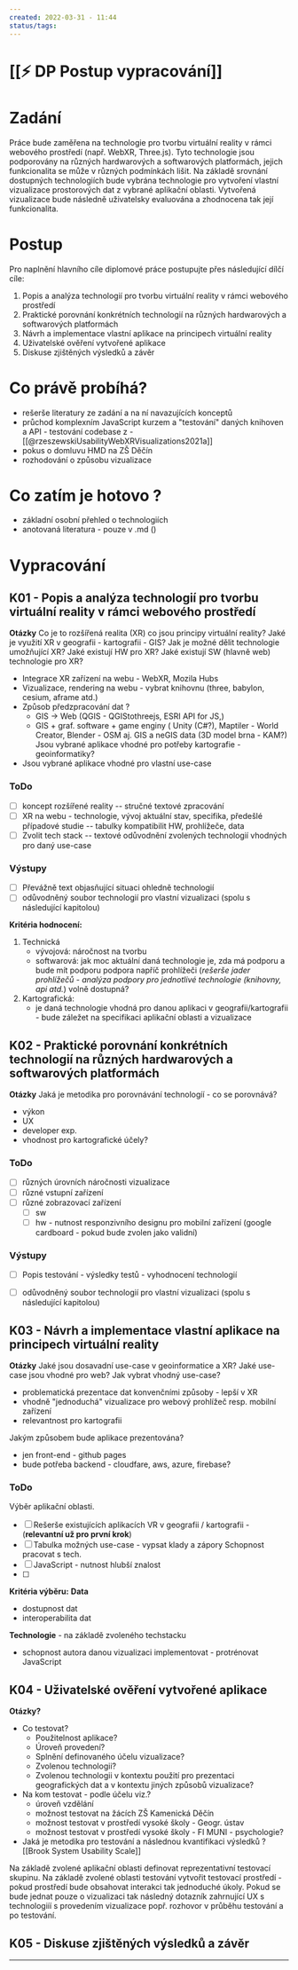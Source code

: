 ```yaml
---
created: 2022-03-31 - 11:44
status/tags: 
---
```

# [[⚡ DP Postup vypracování]]
# Zadání
Práce bude zaměřena na technologie pro tvorbu virtuální reality v rámci webového prostředí (např. WebXR, Three.js). Tyto technologie jsou podporovány na různých hardwarových a softwarových platformách, jejich funkcionalita se může v různých podmínkách lišit. Na základě srovnání dostupných technologiích bude vybrána technologie pro vytvoření vlastní vizualizace prostorových dat z vybrané aplikační oblasti. Vytvořená vizualizace bude následně uživatelsky evaluována a zhodnocena tak její funkcionalita.

# Postup
Pro naplnění hlavního cíle diplomové práce postupujte přes následující dílčí cíle: 
1. Popis a analýza technologií pro tvorbu virtuální reality v rámci webového prostředí 
2. Praktické porovnání konkrétních technologií na různých hardwarových a softwarových platformách 
3. Návrh a implementace vlastní aplikace na principech virtuální reality 
4. Uživatelské ověření vytvořené aplikace 
5. Diskuse zjištěných výsledků a závěr 


# Co právě probíhá?
- rešerše literatury ze zadání a na ní navazujících konceptů
- průchod komplexním JavaScript kurzem a "testování" daných knihoven a API - testování codebase z - [[@rzeszewskiUsabilityWebXRVisualizations2021a]]
- pokus o domluvu HMD na ZŠ Děčín
- rozhodování o způsobu vizualizace

# Co zatím je hotovo ?
- základní osobní přehled o technologiích
- anotovaná literatura - pouze v .md ()

# Vypracování
## K01 - Popis a analýza technologií pro tvorbu virtuální reality v rámci webového prostředí

**Otázky**
Co je to rozšířená realita (XR) co jsou principy virtuální reality?
Jaké je využití XR v geografii - kartografii - GIS?
Jak je možné dělit technologie umožňující XR?
Jaké existují HW pro XR?
Jaké existují SW (hlavně web) technologie pro XR?
- Integrace XR zařízení na webu - WebXR, Mozila Hubs
- Vizualizace, rendering na webu - vybrat knihovnu (three, babylon, cesium, aframe atd.)
- Způsob předzpracování dat ?
	- GIS -> Web (QGIS - QGIStothreejs, ESRI API for JS,)
	- GIS + graf. software + game enginy ( Unity (C#?), Maptiler - World Creator, Blender - OSM aj. GIS a neGIS data (3D model brna - KAM?)
Jsou vybrané aplikace vhodné pro potřeby kartografie - geoinformatiky?
- Jsou vybrané aplikace vhodné pro vlastní use-case

### ToDo
- [ ] koncept rozšířené reality -- stručné textové zpracování
- [ ] XR na webu - technologie, vývoj aktuální stav, specifika, předešlé případové studie -- tabulky kompatibilit HW, prohlížeče, data
- [ ] Zvolit tech stack -- textové odůvodnění zvolených technologií vhodných pro daný use-case

### Výstupy
- [ ] Převážně text objasňující situaci ohledně technologií 
- [ ] odůvodněný soubor technologií pro vlastní vizualizaci (spolu s následující kapitolou)

**Kritéria hodnocení:**
1) Technická 
	- vývojová: náročnost na tvorbu 
	- softwarová: jak moc aktuální daná technologie je, zda má podporu a bude mít podporu  podpora napříč prohlížeči (*rešerše jader prohlížečů - analýza podpory pro jednotlivé technologie (knihovny, api atd.*) volně dostupná?
 2) Kartografická:
	 - je daná technologie vhodná pro danou aplikaci v geografii/kartografii - bude záležet na specifikaci aplikační oblasti a vizualizace  

## K02 - Praktické porovnání konkrétních technologií na různých hardwarových a softwarových platformách 
**Otázky**
Jaká je metodika pro porovnávání technologíí - co se porovnává? 
- výkon 
- UX
- developer exp. 
- vhodnost pro kartografické účely?

### ToDo
- [ ] různých úrovních náročnosti vizualizace
- [ ] různé vstupní zařízení
- [ ] různé zobrazovací zařízení
	- [ ] sw
	- [ ] hw - nutnost responzivního designu pro mobilní zařízení (google cardboard - pokud bude zvolen jako validní)

### Výstupy
- [ ] Popis testování - výsledky testů - vyhodnocení technologií
- [ ] odůvodněný soubor technologií pro vlastní vizualizaci (spolu s následující kapitolou)


 ## K03 - Návrh a implementace vlastní aplikace na principech virtuální reality 
**Otázky**
Jaké jsou dosavadní use-case v geoinformatice a XR?
Jaké use-case jsou vhodné pro web?
Jak vybrat vhodný use-case?
- problematická prezentace dat konvenčními způsoby - lepší v XR
- vhodně "jednoduchá" vizualizace pro webový prohlížeč resp. mobilní zařízení
- relevantnost pro kartografii

Jakým způsobem bude aplikace prezentována? 
- jen front-end - github pages
- bude potřeba backend - cloudfare, aws, azure, firebase?

### ToDo
Výběr aplikační oblasti.
- [ ] Rešerše existujících aplikacích VR  v geografii / kartografii - (**relevantní už pro první krok**) 
- [ ] Tabulka možných use-case - vypsat klady a zápory
Schopnost pracovat s tech.
- [ ] JavaScript - nutnost hlubší znalost
- [ ] 

**Kritéria výběru:**
**Data**
- dostupnost dat
- interoperabilita dat

**Technologie** - na základě zvoleného techstacku
- schopnost autora danou vizualizaci implementovat - protrénovat JavaScript


## K04 - Uživatelské ověření vytvořené aplikace
**Otázky?**
- Co testovat? 
	- Použitelnost aplikace?
	- Úroveň provedení?
	- Splnění definovaného účelu vizualizace?
	- Zvolenou technologii?
	- Zvolenou technologii v kontextu použití pro prezentaci geografických dat a v kontextu jiných způsobů vizualizace?
- Na kom testovat - podle účelu viz.?
	- úroveň vzdělání
	- možnost testovat na žácích ZŠ Kamenická Děčín
	- možnost testovat v prostředí vysoké školy - Geogr. ústav
	- možnost testovat v prostředí vysoké školy - FI MUNI - psychologie?
- Jaká je  metodika pro testování a následnou kvantifikaci výsledků ? 
	[[Brook System Usability Scale]]


Na základě zvolené aplikační oblasti definovat reprezentativní testovací skupinu. Na základě zvolené oblasti testování vytvořit testovací prostředí - pokud prostředí bude obsahovat interakci tak jednoduché úkoly. Pokud se bude jednat pouze o vizualizaci tak následný dotazník zahrnující UX s technologiíí s provedením vizualizace popř. rozhovor v průběhu testování a po testování. 



## K05 - Diskuse zjištěných výsledků a závěr 





---


